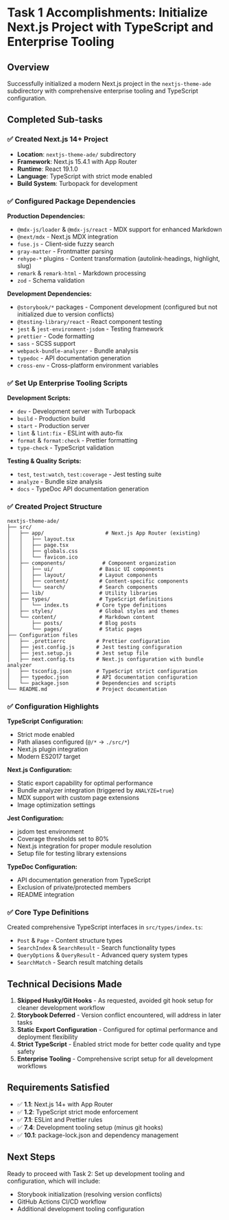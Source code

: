# Task 1 Accomplishments: Initialize Next.js Project with TypeScript and Enterprise Tooling

## Overview
Successfully initialized a modern Next.js project in the `nextjs-theme-ade` subdirectory with comprehensive enterprise tooling and TypeScript configuration.

## Completed Sub-tasks

### ✅ Created Next.js 14+ Project
- **Location**: `nextjs-theme-ade/` subdirectory
- **Framework**: Next.js 15.4.1 with App Router
- **Runtime**: React 19.1.0
- **Language**: TypeScript with strict mode enabled
- **Build System**: Turbopack for development

### ✅ Configured Package Dependencies
**Production Dependencies:**
- `@mdx-js/loader` & `@mdx-js/react` - MDX support for enhanced Markdown
- `@next/mdx` - Next.js MDX integration
- `fuse.js` - Client-side fuzzy search
- `gray-matter` - Frontmatter parsing
- `rehype-*` plugins - Content transformation (autolink-headings, highlight, slug)
- `remark` & `remark-html` - Markdown processing
- `zod` - Schema validation

**Development Dependencies:**
- `@storybook/*` packages - Component development (configured but not initialized due to version conflicts)
- `@testing-library/react` - React component testing
- `jest` & `jest-environment-jsdom` - Testing framework
- `prettier` - Code formatting
- `sass` - SCSS support
- `webpack-bundle-analyzer` - Bundle analysis
- `typedoc` - API documentation generation
- `cross-env` - Cross-platform environment variables

### ✅ Set Up Enterprise Tooling Scripts
**Development Scripts:**
- `dev` - Development server with Turbopack
- `build` - Production build
- `start` - Production server
- `lint` & `lint:fix` - ESLint with auto-fix
- `format` & `format:check` - Prettier formatting
- `type-check` - TypeScript validation

**Testing & Quality Scripts:**
- `test`, `test:watch`, `test:coverage` - Jest testing suite
- `analyze` - Bundle size analysis
- `docs` - TypeDoc API documentation generation

### ✅ Created Project Structure
```
nextjs-theme-ade/
├── src/
│   ├── app/                    # Next.js App Router (existing)
│   │   ├── layout.tsx
│   │   ├── page.tsx
│   │   ├── globals.css
│   │   └── favicon.ico
│   ├── components/            # Component organization
│   │   ├── ui/               # Basic UI components
│   │   ├── layout/           # Layout components
│   │   ├── content/          # Content-specific components
│   │   └── search/           # Search components
│   ├── lib/                  # Utility libraries
│   ├── types/                # TypeScript definitions
│   │   └── index.ts         # Core type definitions
│   ├── styles/               # Global styles and themes
│   └── content/              # Markdown content
│       ├── posts/            # Blog posts
│       └── pages/            # Static pages
├── Configuration files
│   ├── .prettierrc          # Prettier configuration
│   ├── jest.config.js       # Jest testing configuration
│   ├── jest.setup.js        # Jest setup file
│   ├── next.config.ts       # Next.js configuration with bundle analyzer
│   ├── tsconfig.json        # TypeScript strict configuration
│   ├── typedoc.json         # API documentation configuration
│   └── package.json         # Dependencies and scripts
└── README.md                # Project documentation
```

### ✅ Configuration Highlights

**TypeScript Configuration:**
- Strict mode enabled
- Path aliases configured (`@/*` → `./src/*`)
- Next.js plugin integration
- Modern ES2017 target

**Next.js Configuration:**
- Static export capability for optimal performance
- Bundle analyzer integration (triggered by `ANALYZE=true`)
- MDX support with custom page extensions
- Image optimization settings

**Jest Configuration:**
- jsdom test environment
- Coverage thresholds set to 80%
- Next.js integration for proper module resolution
- Setup file for testing library extensions

**TypeDoc Configuration:**
- API documentation generation from TypeScript
- Exclusion of private/protected members
- README integration

### ✅ Core Type Definitions
Created comprehensive TypeScript interfaces in `src/types/index.ts`:
- `Post` & `Page` - Content structure types
- `SearchIndex` & `SearchResult` - Search functionality types
- `QueryOptions` & `QueryResult` - Advanced query system types
- `SearchMatch` - Search result matching details

## Technical Decisions Made

1. **Skipped Husky/Git Hooks** - As requested, avoided git hook setup for cleaner development workflow
2. **Storybook Deferred** - Version conflict encountered, will address in later tasks
3. **Static Export Configuration** - Configured for optimal performance and deployment flexibility
4. **Strict TypeScript** - Enabled strict mode for better code quality and type safety
5. **Enterprise Tooling** - Comprehensive script setup for all development workflows

## Requirements Satisfied
- ✅ **1.1**: Next.js 14+ with App Router
- ✅ **1.2**: TypeScript strict mode enforcement
- ✅ **7.1**: ESLint and Prettier rules
- ✅ **7.4**: Development tooling setup (minus git hooks)
- ✅ **10.1**: package-lock.json and dependency management

## Next Steps
Ready to proceed with Task 2: Set up development tooling and configuration, which will include:
- Storybook initialization (resolving version conflicts)
- GitHub Actions CI/CD workflow
- Additional development tooling configuration